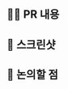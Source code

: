 ## 🧑‍💻 PR 내용

<!-- 수정/추가한 내용을 적어주세요. -->

## 📸 스크린샷

<!-- 스크린샷을 첨부해주세요. -->

## 🧐 논의할 점

<!-- 논의할 내용을 적어주세요. -->
